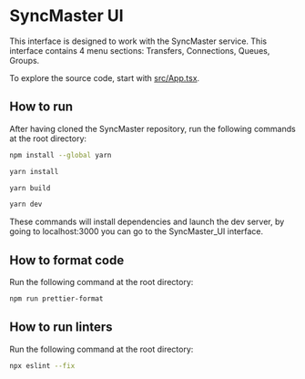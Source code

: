 # SyncMaster UI

This interface is designed to work with the SyncMaster service.
This interface contains 4 menu sections: Transfers, Connections, Queues, Groups.


To explore the source code, start with [src/App.tsx](https://github.com/MobileTeleSystems/syncmaster-ui/blob/develop/src/App.tsx).

## How to run

After having cloned the SyncMaster repository, run the following commands at the root directory:

```sh
npm install --global yarn

yarn install

yarn build

yarn dev
```
These commands will install dependencies and launch the dev server, by going to localhost:3000 you can go to the SyncMaster_UI interface.

## How to format code

Run the following command at the root directory:

```sh
npm run prettier-format
```

## How to run linters

Run the following command at the root directory:

```sh
npx eslint --fix
```